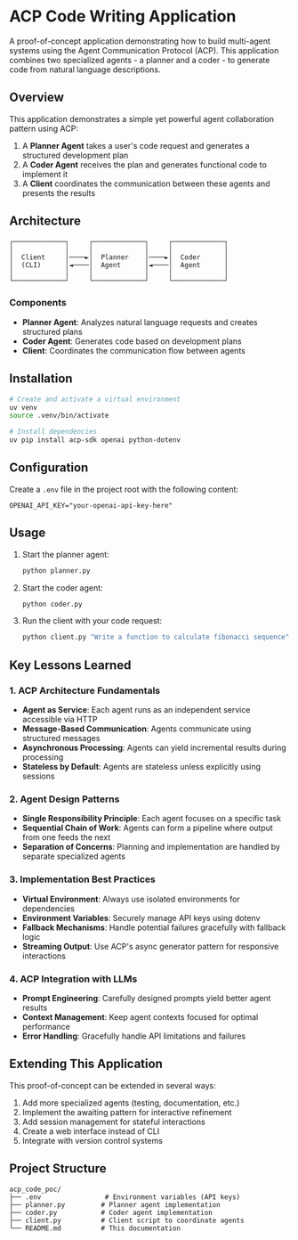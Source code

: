 # ACP Code Writing Application

A proof-of-concept application demonstrating how to build multi-agent systems using the Agent Communication Protocol (ACP). This application combines two specialized agents - a planner and a coder - to generate code from natural language descriptions.

## Overview

This application demonstrates a simple yet powerful agent collaboration pattern using ACP:

1. A **Planner Agent** takes a user's code request and generates a structured development plan
2. A **Coder Agent** receives the plan and generates functional code to implement it
3. A **Client** coordinates the communication between these agents and presents the results

## Architecture

```
┌─────────────┐     ┌─────────────┐     ┌─────────────┐
│             │     │             │     │             │
│  Client     │────►│  Planner    │────►│  Coder      │
│  (CLI)      │◄────│  Agent      │◄────│  Agent      │
│             │     │             │     │             │
└─────────────┘     └─────────────┘     └─────────────┘
```

### Components

- **Planner Agent**: Analyzes natural language requests and creates structured plans
- **Coder Agent**: Generates code based on development plans
- **Client**: Coordinates the communication flow between agents

## Installation

```bash
# Create and activate a virtual environment
uv venv
source .venv/bin/activate

# Install dependencies
uv pip install acp-sdk openai python-dotenv
```

## Configuration

Create a `.env` file in the project root with the following content:

```
OPENAI_API_KEY="your-openai-api-key-here"
```

## Usage

1. Start the planner agent:
   ```bash
   python planner.py
   ```

2. Start the coder agent:
   ```bash
   python coder.py
   ```

3. Run the client with your code request:
   ```bash
   python client.py "Write a function to calculate fibonacci sequence"
   ```

## Key Lessons Learned

### 1. ACP Architecture Fundamentals

- **Agent as Service**: Each agent runs as an independent service accessible via HTTP
- **Message-Based Communication**: Agents communicate using structured messages
- **Asynchronous Processing**: Agents can yield incremental results during processing
- **Stateless by Default**: Agents are stateless unless explicitly using sessions

### 2. Agent Design Patterns

- **Single Responsibility Principle**: Each agent focuses on a specific task
- **Sequential Chain of Work**: Agents can form a pipeline where output from one feeds the next
- **Separation of Concerns**: Planning and implementation are handled by separate specialized agents

### 3. Implementation Best Practices

- **Virtual Environment**: Always use isolated environments for dependencies
- **Environment Variables**: Securely manage API keys using dotenv
- **Fallback Mechanisms**: Handle potential failures gracefully with fallback logic
- **Streaming Output**: Use ACP's async generator pattern for responsive interactions

### 4. ACP Integration with LLMs

- **Prompt Engineering**: Carefully designed prompts yield better agent results
- **Context Management**: Keep agent contexts focused for optimal performance
- **Error Handling**: Gracefully handle API limitations and failures

## Extending This Application

This proof-of-concept can be extended in several ways:

1. Add more specialized agents (testing, documentation, etc.)
2. Implement the awaiting pattern for interactive refinement
3. Add session management for stateful interactions
4. Create a web interface instead of CLI
5. Integrate with version control systems

## Project Structure

```
acp_code_poc/
├── .env                # Environment variables (API keys)
├── planner.py         # Planner agent implementation
├── coder.py           # Coder agent implementation
├── client.py          # Client script to coordinate agents
└── README.md          # This documentation
```
